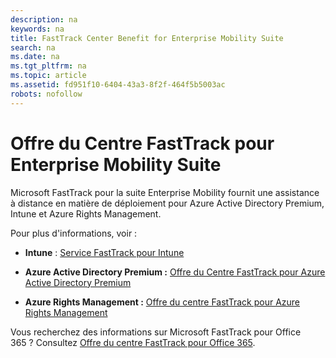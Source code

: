 ```yaml
---
description: na
keywords: na
title: FastTrack Center Benefit for Enterprise Mobility Suite
search: na
ms.date: na
ms.tgt_pltfrm: na
ms.topic: article
ms.assetid: fd951f10-6404-43a3-8f2f-464f5b5003ac
robots: nofollow
---
```

# Offre du Centre FastTrack pour Enterprise Mobility Suite
Microsoft FastTrack pour la suite Enterprise Mobility fournit une assistance à distance en matière de déploiement pour Azure Active Directory Premium, Intune et Azure Rights Management.

Pour plus d'informations, voir :

-   **Intune** : [Service FastTrack pour Intune](../Topic/FastTrack_Center_Benefit_for_Intune.md)

-   **Azure Active Directory Premium :**  [Offre du Centre FastTrack pour Azure Active Directory Premium](../Topic/FastTrack_Center_Benefit_for_Azure_Active_Directory_Premium.md)

-   **Azure Rights Management :**  [Offre du centre FastTrack pour Azure Rights Management](../Topic/FastTrack_Center_Benefit_for_Azure_Rights_Management.md)

Vous recherchez des informations sur Microsoft FastTrack pour Office 365 ? Consultez [Offre du centre FastTrack pour Office 365](https://technet.microsoft.com/library/office-365-onboarding-benefit.aspx).

